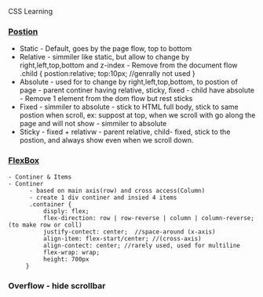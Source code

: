 CSS Learning 

### [Postion](https://twitter.com/Prathkum/status/1367469980527255554/photo/1)  
  - Static - Default, goes by the page flow, top to bottom 
  - Relative 
          - simmiler like static, but allow to change by right,left,top,bottom and z-index
          - Remove from the document flow
          .child {
              postion:relative;
              top:10px; //genrally not used
         }
  - Absolute
         - used for to change by right,left,top,bottom, to postion of page
         - parent continer having relative, sticky, fixed
         - child have absolute
         - Remove 1 element from the dom flow but rest sticks
  - Fixed
         - simmiler to absolute
         - stick to HTML full body, stick to same postion when scroll, ex: suppost at top, when we scroll with go along the page and will not show
         - simmiler to absolute
  - Sticky
         - fixed + relativw
         - parent relative, child- fixed, stick to the postion, and always show even when we scroll down.
### [FlexBox](https://css-tricks.com/snippets/css/a-guide-to-flexbox/)
    - Continer & Items
    - Continer
          - based on main axis(row) and cross access(Column)
          - create 1 div continer and insied 4 items
          .container {
              disply: flex;
              flex-direction: row | row-reverse | column | column-reverse;  (to make row or coll)
              justify-contect: center;  //space-around (x-axis)
              align-item: flex-start/center; //(cross-axis)
              align-contect: center; //rarely used, used for multiline
              flex-wrap: wrap;
              height: 700px
         }
### Overflow - hide scrollbar
